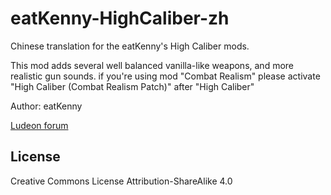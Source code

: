 # eatKenny-HighCaliber-zh
Chinese translation for the eatKenny's High Caliber mods.

This mod adds several well balanced vanilla-like weapons, and more realistic gun sounds.
if you're using mod "Combat Realism" please activate "High Caliber (Combat Realism Patch)" after "High Caliber"

Author: eatKenny

[Ludeon forum](https://ludeon.com/forums/index.php?topic=16864.0)

## License
Creative Commons License Attribution-ShareAlike 4.0


